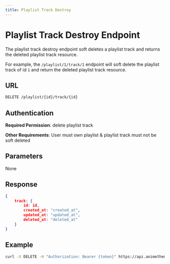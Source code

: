 ```yaml
---
title: Playlist Track Destroy
---
```


# Playlist Track Destroy Endpoint

The playlist track destroy endpoint soft deletes a playlist track and returns the deleted playlist track resource.

For example, the `/playlist/1/track/1` endpoint will soft delete the playlist track of id `1` and return the deleted playlist track resource.

## URL

```sh
DELETE /playlist/{id}/track/{id}
```

## Authentication

**Required Permission**: delete playlist track

**Other Requirements**: User must own playlist & playlist track must not be soft deleted

## Parameters

None

## Response

```json
{
    track: {
        id: id,
        created_at: "created_at",
        updated_at: "updated_at",
        deleted_at: "deleted_at"
    }
}
```

## Example

```bash
curl -X DELETE -H "Authorization: Bearer {token}" https://api.animethemes.moe/playlist/1/track/1
```
